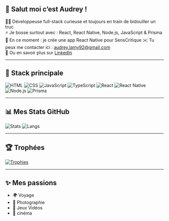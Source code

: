 ## 👋 Salut moi c’est Audrey !

👩‍💻 Développeuse full-stack curieuse et toujours en train de bidouiller un truc  
⚡ Je bosse surtout avec : React, React Native, Node.js, JavaScript & Prisma  
📱 En ce moment : je crée une app React Native pour SensCritique
✉️ Tu peux me contacter ici : audrey.lamy92@gmail.com  
🔗 Ou en savoir plus sur [LinkedIn](https://linkedin.com/in/audrey-lamy)

---

## 🔧 Stack principale

![HTML](https://img.shields.io/badge/-HTML5-E34F26?logo=html5&logoColor=white&style=for-the-badge)
![CSS](https://img.shields.io/badge/-CSS3-1572B6?logo=css3&logoColor=white&style=for-the-badge)
![JavaScript](https://img.shields.io/badge/-JavaScript-F7DF1E?logo=javascript&logoColor=black&style=for-the-badge)
![TypeScript](https://img.shields.io/badge/-TypeScript-3178C6?logo=typescript&logoColor=white&style=for-the-badge)
![React](https://img.shields.io/badge/-React-61DAFB?logo=react&logoColor=black&style=for-the-badge)
![React Native](https://img.shields.io/badge/-React%20Native-20232A?logo=react&logoColor=61DAFB&style=for-the-badge)
![Node.js](https://img.shields.io/badge/-Node.js-339933?logo=nodedotjs&logoColor=white&style=for-the-badge)
![Prisma](https://img.shields.io/badge/-Prisma-2D3748?logo=prisma&logoColor=white&style=for-the-badge)

---

## 📊 Mes Stats GitHub

![Stats](https://github-readme-stats.vercel.app/api?username=audreylamy&show_icons=true&theme=tokyonight)
![Langs](https://github-readme-stats.vercel.app/api/top-langs/?username=audreylamy&layout=compact&theme=tokyonight)

---

## 🏆 Trophées

[![Trophies](https://github-profile-trophy.vercel.app/?username=audreylamy&theme=darkhub)](https://github.com/audreylamy)

---

## ✨ Mes passions

- 🌍 Voyage
- 📸 Photographie
- 👾 Jeux Vidéos
- 🍿 cinéma

